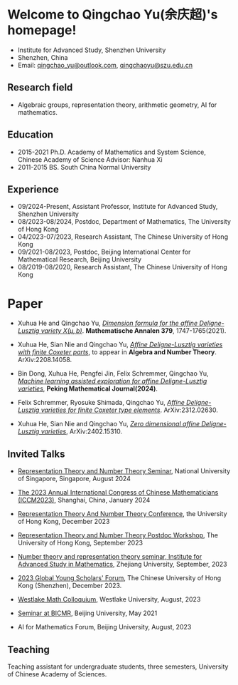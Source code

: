 # Welcome to Qingchao Yu(余庆超)'s homepage!

- Institute for Advanced Study, Shenzhen University
- Shenzhen, China
- Email: qingchao_yu@outlook.com, qingchaoyu@szu.edu.cn



<!-- <img align="right" alt="img" src="https://github.com/FernandoRoldan93/FernandoRoldan93/blob/master/cover_image.jpg" width="50%" height="auto"  -->



## Research field
- Algebraic groups, representation theory, arithmetic geometry, AI for mathematics.

## Education
- 2015-2021  Ph.D. Academy of Mathematics and System Science, Chinese Academy of Science Advisor: Nanhua Xi
- 2011-2015  BS. South China Normal University

## Experience
- 09/2024-Present, Assistant Professor, Institute for Advanced Study, Shenzhen   University
- 08/2023-08/2024, Postdoc, Department of Mathematics, The University of Hong Kong
- 04/2023-07/2023, Research Assistant, The Chinese University of Hong Kong 
- 09/2021-08/2023, Postdoc, Beijing International Center for Mathematical Research, Beijing University
- 08/2019-08/2020, Research Assistant, The Chinese University of Hong Kong 



# Paper
- Xuhua He and Qingchao Yu, [*Dimension formula for the affine Deligne-Lusztig variety $X(\mu, b)$*](https://arxiv.org/pdf/2005.09799.pdf). **Mathematische Annalen 379**, 1747-1765(2021).

- Xuhua He, Sian Nie and Qingchao Yu, [*Affine Deligne-Lusztig varieties with finite Coxeter parts*](https://arxiv.org/pdf/2208.14058.pdf), to appear in **Algebra and Number Theory**. ArXiv:2208.14058.
- Bin Dong, Xuhua He, Pengfei Jin, Felix Schremmer, Qingchao Yu, [*Machine learning assisted exploration for affine Deligne-Lusztig varieties*](https://arxiv.org/pdf/2308.11355), **Peking Mathematical Journal(2024)**.
  
- Felix Schremmer, Ryosuke Shimada, Qingchao Yu, [*Affine Deligne-Lusztig varieties for finite Coxeter type elements*](https://arxiv.org/pdf/2312.02630.pdf). ArXiv:2312.02630.

- Xuhua He, Sian Nie and Qingchao Yu, [*Zero dimensional affine Deligne-Lusztig varieties*](https://arxiv.org/pdf/2402.15310.pdf), ArXiv:2402.15310.


## Invited Talks
- [Representation Theory and Number Theory Seminar](https://www.math.nus.edu.sg/category/events/colloquia-seminars/representation-theory-and-number-theory/), National University of Singapore, Singapore, August 2024

- [The 2023 Annual International Congress of Chinese Mathematicians (ICCM2023)](https://iccm.tsinghua.edu.cn/iccm2023), Shanghai, China, January 2024

- [Representation Theory And Number Theory Conference](https://hkumath.hku.hk/~imr/event/RTNT_2023/index.pdf), the University of Hong Kong, December 2023

- [Representation Theory and Number Theory Postdoc Workshop](https://hkumath.hku.hk/MathWWW/event/2023/Postdoc-workshop.pdf), The University of Hong Kong, September 2023 

- [Number theory and representation theory seminar, Institute for Advanced Study in Mathematics](http://www.iasm.zju.edu.cn/iasm/2023/0908/c58777a2799111/page.htm), Zhejiang University, September, 2023

- [2023 Global Young Scholars' Forum](https://hkumath.hku.hk/~imr/event/RTNT_2023/index.pdf), The Chinese University of Hong Kong (Shenzhen), December 2023.  

- [Westlake Math Colloquium](https://its.westlake.edu.cn/info/1166/1840.htm), Westlake University, August, 2023 

- [Seminar at BICMR](https://bicmr.pku.edu.cn/content/show/44-2491.html), Beijing University, May 2021

- AI for Mathematics Forum, Beijing University, August, 2023



## Teaching
Teaching assistant for undergraduate students, three semesters, University of Chinese Academy of Sciences.
